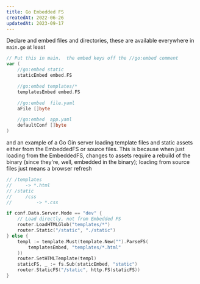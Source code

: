 ```yaml
---
title: Go Embedded FS
createdAt: 2022-06-26
updatedAt: 2023-09-17
---
```


Declare and embed files and directories, these are available everywhere  in `main.go` at least

```go
// Put this in main.  the embed keys off the //go:embed comment
var (
    //go:embed static
    staticEmbed embed.FS

    //go:embed templates/*
    templatesEmbed embed.FS

    //go:embed  file.yaml
    aFile []byte

    //go:embed  app.yaml
    defaultConf []byte
)
```

and an example of a Go Gin server loading template files and static assets either from the EmbeddedFS or source files.  This is because when just loading from the EmbeddedFS, changes to assets require a rebuild of the binary (since they're, well, embedded in the binary); loading from source files just means a browser refresh

```go
// /templates
//     -> *.html
// /static
//     /css
//         -> *.css

if conf.Data.Server.Mode == "dev" {
    // Load directly, not from Embedded FS
    router.LoadHTMLGlob("templates/*")   
    router.Static("/static", "./static")
} else {
    templ := template.Must(template.New("").ParseFS(
        templatesEmbed, "templates/*.html"
    ))
    router.SetHTMLTemplate(templ)
    staticFS, _ := fs.Sub(staticEmbed, "static")
    router.StaticFS("/static", http.FS(staticFS))
}